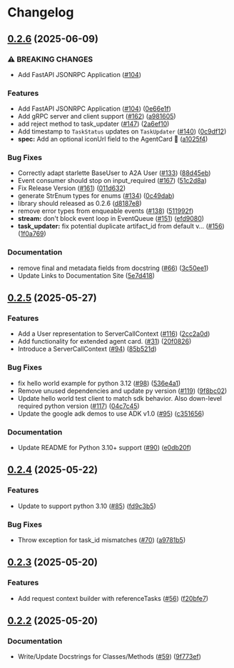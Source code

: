 # Changelog

## [0.2.6](https://github.com/google-a2a/a2a-python/compare/v0.2.5...v0.2.6) (2025-06-09)


### ⚠ BREAKING CHANGES

* Add FastAPI JSONRPC Application ([#104](https://github.com/google-a2a/a2a-python/issues/104))

### Features

* Add FastAPI JSONRPC Application ([#104](https://github.com/google-a2a/a2a-python/issues/104)) ([0e66e1f](https://github.com/google-a2a/a2a-python/commit/0e66e1f81f98d7e2cf50b1c100e35d13ad7149dc))
* Add gRPC server and client support ([#162](https://github.com/google-a2a/a2a-python/issues/162)) ([a981605](https://github.com/google-a2a/a2a-python/commit/a981605dbb32e87bd241b64bf2e9bb52831514d1))
* add reject method to task_updater ([#147](https://github.com/google-a2a/a2a-python/issues/147)) ([2a6ef10](https://github.com/google-a2a/a2a-python/commit/2a6ef109f8b743f8eb53d29090cdec7df143b0b4))
* Add timestamp to `TaskStatus` updates on `TaskUpdater` ([#140](https://github.com/google-a2a/a2a-python/issues/140)) ([0c9df12](https://github.com/google-a2a/a2a-python/commit/0c9df125b740b947b0e4001421256491b5f87920))
* **spec:** Add an optional iconUrl field to the AgentCard 🤖 ([a1025f4](https://github.com/google-a2a/a2a-python/commit/a1025f406acd88e7485a5c0f4dd8a42488c41fa2))


### Bug Fixes

* Correctly adapt starlette BaseUser to A2A User ([#133](https://github.com/google-a2a/a2a-python/issues/133)) ([88d45eb](https://github.com/google-a2a/a2a-python/commit/88d45ebd935724e6c3ad614bf503defae4de5d85))
* Event consumer should stop on input_required ([#167](https://github.com/google-a2a/a2a-python/issues/167)) ([51c2d8a](https://github.com/google-a2a/a2a-python/commit/51c2d8addf9e89a86a6834e16deb9f4ac0e05cc3))
* Fix Release Version ([#161](https://github.com/google-a2a/a2a-python/issues/161)) ([011d632](https://github.com/google-a2a/a2a-python/commit/011d632b27b201193813ce24cf25e28d1335d18e))
* generate StrEnum types for enums ([#134](https://github.com/google-a2a/a2a-python/issues/134)) ([0c49dab](https://github.com/google-a2a/a2a-python/commit/0c49dabcdb9d62de49fda53d7ce5c691b8c1591c))
* library should released as 0.2.6 ([d8187e8](https://github.com/google-a2a/a2a-python/commit/d8187e812d6ac01caedf61d4edaca522e583d7da))
* remove error types from enqueable events ([#138](https://github.com/google-a2a/a2a-python/issues/138)) ([511992f](https://github.com/google-a2a/a2a-python/commit/511992fe585bd15e956921daeab4046dc4a50a0a))
* **stream:** don't block event loop in EventQueue ([#151](https://github.com/google-a2a/a2a-python/issues/151)) ([efd9080](https://github.com/google-a2a/a2a-python/commit/efd9080b917c51d6e945572fd123b07f20974a64))
* **task_updater:** fix potential duplicate artifact_id from default v… ([#156](https://github.com/google-a2a/a2a-python/issues/156)) ([1f0a769](https://github.com/google-a2a/a2a-python/commit/1f0a769c1027797b2f252e4c894352f9f78257ca))


### Documentation

* remove final and metadata fields from docstring ([#66](https://github.com/google-a2a/a2a-python/issues/66)) ([3c50ee1](https://github.com/google-a2a/a2a-python/commit/3c50ee1f64c103a543c8afb6d2ac3a11063b0f43))
* Update Links to Documentation Site ([5e7d418](https://github.com/google-a2a/a2a-python/commit/5e7d4180f7ae0ebeb76d976caa5ef68b4277ce54))

## [0.2.5](https://github.com/google-a2a/a2a-python/compare/v0.2.4...v0.2.5) (2025-05-27)


### Features

* Add a User representation to ServerCallContext ([#116](https://github.com/google-a2a/a2a-python/issues/116)) ([2cc2a0d](https://github.com/google-a2a/a2a-python/commit/2cc2a0de93631aa162823d43fe488173ed8754dc))
* Add functionality for extended agent card.  ([#31](https://github.com/google-a2a/a2a-python/issues/31)) ([20f0826](https://github.com/google-a2a/a2a-python/commit/20f0826a2cb9b77b89b85189fd91e7cd62318a30))
* Introduce a ServerCallContext ([#94](https://github.com/google-a2a/a2a-python/issues/94)) ([85b521d](https://github.com/google-a2a/a2a-python/commit/85b521d8a790dacb775ef764a66fbdd57b180da3))


### Bug Fixes

* fix hello world example for python 3.12 ([#98](https://github.com/google-a2a/a2a-python/issues/98)) ([536e4a1](https://github.com/google-a2a/a2a-python/commit/536e4a11f2f32332968a06e7d0bc4615e047a56c))
* Remove unused dependencies and update py version ([#119](https://github.com/google-a2a/a2a-python/issues/119)) ([9f8bc02](https://github.com/google-a2a/a2a-python/commit/9f8bc023b45544942583818968f3d320e5ff1c3b))
* Update hello world test client to match sdk behavior. Also down-level required python version ([#117](https://github.com/google-a2a/a2a-python/issues/117)) ([04c7c45](https://github.com/google-a2a/a2a-python/commit/04c7c452f5001d69524d94095d11971c1e857f75))
* Update the google adk demos to use ADK v1.0 ([#95](https://github.com/google-a2a/a2a-python/issues/95)) ([c351656](https://github.com/google-a2a/a2a-python/commit/c351656a91c37338668b0cd0c4db5fedd152d743))


### Documentation

* Update README for Python 3.10+ support ([#90](https://github.com/google-a2a/a2a-python/issues/90)) ([e0db20f](https://github.com/google-a2a/a2a-python/commit/e0db20ffc20aa09ee68304cc7e2a67c32ecdd6a8))

## [0.2.4](https://github.com/google-a2a/a2a-python/compare/v0.2.3...v0.2.4) (2025-05-22)

### Features

* Update to support python 3.10 ([#85](https://github.com/google-a2a/a2a-python/issues/85)) ([fd9c3b5](https://github.com/google-a2a/a2a-python/commit/fd9c3b5b0bbef509789a701171d95f690c84750b))


### Bug Fixes

* Throw exception for task_id mismatches ([#70](https://github.com/google-a2a/a2a-python/issues/70)) ([a9781b5](https://github.com/google-a2a/a2a-python/commit/a9781b589075280bfaaab5742d8b950916c9de74))

## [0.2.3](https://github.com/google-a2a/a2a-python/compare/v0.2.2...v0.2.3) (2025-05-20)


### Features

* Add request context builder with referenceTasks ([#56](https://github.com/google-a2a/a2a-python/issues/56)) ([f20bfe7](https://github.com/google-a2a/a2a-python/commit/f20bfe74b8cc854c9c29720b2ea3859aff8f509e))

## [0.2.2](https://github.com/google-a2a/a2a-python/compare/v0.2.1...v0.2.2) (2025-05-20)


### Documentation

* Write/Update Docstrings for Classes/Methods ([#59](https://github.com/google-a2a/a2a-python/issues/59)) ([9f773ef](https://github.com/google-a2a/a2a-python/commit/9f773eff4dddc4eec723d519d0050f21b9ccc042))
